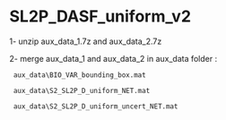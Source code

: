 # SL2P_DASF_uniform_v2

1- unzip aux_data_1.7z and aux_data_2.7z

2- merge aux_data_1 and aux_data_2 in aux_data folder :

     aux_data\BIO_VAR_bounding_box.mat
     
     aux_data\S2_SL2P_D_uniform_NET.mat
     
     aux_data\S2_SL2P_D_uniform_uncert_NET.mat
